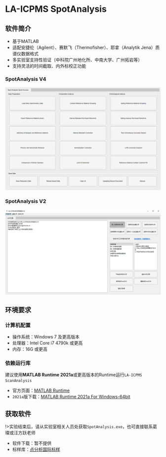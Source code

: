 # LA-ICPMS SpotAnalysis

## 软件简介

 - 基于MATLAB
 - 适配安捷伦（Agilent）、赛默飞（Thermofisher）、耶拿（Analytik Jena）质谱仪数据格式
 - 多实验室支持性验证（中科院广州地化所、中南大学、广州拓岩等）
 - 支持灵活的时间截取、内外标校正功能

### SpotAnalysis V4

![SpotAnalysisV4](./img/spot-software-V4.png)

### SpotAnalysis V2

![SpotAnalysisV2](./img/spot-software.png)

## 环境要求

### 计算机配置

 - 操作系统：Windows 7 及更高版本
 - 处理器：Intel Core i7 4790k 或更高
 - 内存：16G 或更高

### 依赖运行库

建议使用**MATLAB Runtime 2021a**或更高版本的Runtime运行`LA-ICPMS ScanAnalysis`

 - 官方页面：[MATLAB Runtime](https://ww2.mathworks.cn/products/compiler/matlab-runtime.html)
 - `2021a`版下载：[MATLAB Runtime 2021a For Windows-64bit](https://ssd.mathworks.cn/supportfiles/downloads/R2021a/Release/8/deployment_files/installer/complete/win64/MATLAB_Runtime_R2021a_Update_8_win64.zip)

## 获取软件

!>实验结束后，请从实验室相关人员处获取`SpotAnalysis.exe`，也可直接联系葛璨或汪方跃老师

 - 软件下载：暂不提供
 - 标样库：[点分析国际标样](/spot/srm/%E7%82%B9%E5%88%86%E6%9E%90%E5%9B%BD%E9%99%85%E6%A0%87%E6%A0%B720220719.xlsx)

